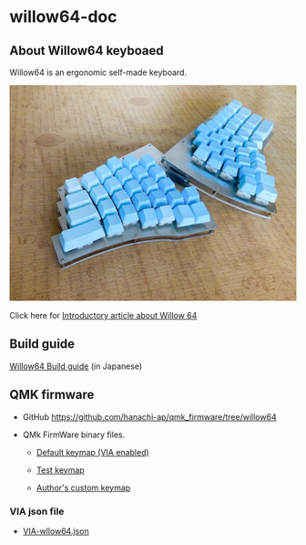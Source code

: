 # willow64-doc

## About Willow64 keyboaed

Willow64 is an ergonomic self-made keyboard.

  <img src="img/img00.jpg" alt="Willow64" title="willow64 keyboard">


Click here for [Introductory article about Willow 64](https://coal.hatenablog.com/entry/2020/12/04/231923)

## Build guide

 [Willow64 Build guide](buildguide-willow64-r2.md)  (in Japanese) 


## QMK firmware

- GitHub
  https://github.com/hanachi-ap/qmk_firmware/tree/willow64


- QMk FirmWare binary files.

  - [Default keymap (VIA enabled)](https://github.com/hanachi-ap/qmk_firmware/releases/download/rev02-1/willow64_rev2_default.hex)

  - [Test keymap](https://github.com/hanachi-ap/qmk_firmware/releases/download/rev02-1/willow64_rev2_buildtest.hex)

  - [Author's custom keymap](https://github.com/hanachi-ap/qmk_firmware/releases/download/rev02-1/willow64_rev2_hanachi_custom.hex)

### VIA json file

  - [VIA-wllow64.json](https://github.com/hanachi-ap/willow64-doc/releases/download/releae01/VIA-wllow64.json)
  